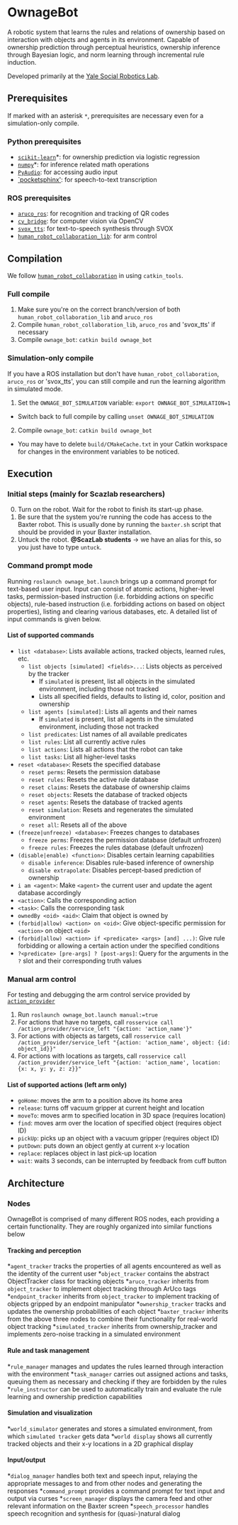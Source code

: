 # OwnageBot

A robotic system that learns the rules and relations of ownership based on interaction with objects and agents in its environment. Capable of ownership prediction through perceptual heuristics, ownership inference through Bayesian logic, and norm learning through incremental rule induction.

Developed primarily at the [Yale Social Robotics Lab](https://scazlab.yale.edu/).

## Prerequisites

If marked with an asterisk `*`, prerequisites are necessary even for a simulation-only compile.

### Python prerequisites
* [`scikit-learn`](http://scikit-learn.org/stable/index.html)*: for ownership prediction via logistic regression
* [`numpy`](http://www.numpy.org/)*: for inference related math operations
* [`PyAudio`](http://people.csail.mit.edu/hubert/pyaudio/): for accessing audio input
* [`pocketsphinx'](https://github.com/cmusphinx/pocketsphinx-python): for speech-to-text transcription

### ROS prerequisites
* [`aruco_ros`](https://github.com/ScazLab/aruco_ros): for recognition and tracking of QR codes
* [`cv_bridge`](http://wiki.ros.org/cv_bridge): for computer vision via OpenCV
* [`svox_tts`](https://github.com/ScazLab/svox_tts): for text-to-speech synthesis through SVOX
* [`human_robot_collaboration_lib`](https://github.com/ScazLab/human_robot_collaboration_lib): for arm control

## Compilation

We follow [`human_robot_collaboration`](https://github.com/ScazLab/human_robot_collaboration) in using `catkin_tools`.

### Full compile

1. Make sure you're on the correct branch/version of both `human_robot_collaboration_lib` and `aruco_ros`
2. Compile `human_robot_collaboration_lib`, `aruco_ros` and 'svox_tts' if necessary
3. Compile `ownage_bot`: `catkin build ownage_bot`

### Simulation-only compile

If you have a ROS installation but don't have `human_robot_collaboration`, `aruco_ros` or 'svox_tts', you can still compile and run the learning algorithm in
simulated mode.

1. Set the `OWNAGE_BOT_SIMULATION` variable: `export OWNAGE_BOT_SIMULATION=1`
  * Switch back to full compile by calling `unset OWNAGE_BOT_SIMULATION`
2. Compile `ownage_bot`: `catkin build ownage_bot`
  * You may have to delete `build/CMakeCache.txt` in your Catkin workspace for changes in the environment variables to be noticed.

## Execution

### Initial steps (mainly for Scazlab researchers)

0. Turn on the robot. Wait for the robot to finish its start-up phase.
1. Be sure that the system you're running the code has access to the Baxter robot. This is usually done by running the `baxter.sh` script that should be provided in your Baxter installation.
2. Untuck the robot. **@ScazLab students** → we have an alias for this, so you just have to type `untuck`.

### Command prompt mode

Running `roslaunch ownage_bot.launch` brings up a command prompt for text-based user input. Input can consist of atomic actions, higher-level tasks, permission-based instruction (i.e. forbidding actions on specific objects), rule-based instruction (i.e. forbidding actions on based on object properties), listing and clearing various databases, etc. A detailed list of input commands is given below.

#### List of supported commands

* `list <database>`: Lists available actions, tracked objects, learned rules, etc.
  * `list objects [simulated] <fields>...`: Lists objects as perceived by the tracker
    * If `simulated` is present, list all objects in the simulated environment, including those not tracked
    * Lists all specified fields, defaults to listing id, color, position and ownership
  * `list agents [simulated]`: Lists all agents and their names
    * If `simulated` is present, list all agents in the simulated environment, including those not tracked
  * `list predicates`: List names of all available predicates
  * `list rules`: List all currently active rules
  * `list actions`: Lists all actions that the robot can take
  * `list tasks`: List all higher-level tasks
* `reset <database>`: Resets the specified database
  * `reset perms`: Resets the permission database
  * `reset rules`: Resets the active rule database
  * `reset claims`: Resets the database of ownership claims
  * `reset objects`: Resets the database of tracked objects
  * `reset agents`: Resets the database of tracked agents
  * `reset simulation`: Resets and regenerates the simulated environment
  * `reset all`: Resets all of the above
* `(freeze|unfreeze) <database>`: Freezes changes to databases
  * `freeze perms`: Freezes the permission database (default unfrozen)
  * `freeze rules`: Freezes the rules database (default unfrozen) 
* `(disable|enable) <function>`: Disables certain learning capabilities
  * `disable inference`: Disables rule-based inference of ownership
  * `disable extrapolate`: Disables percept-based prediction of ownership
* `i am <agent>`: Make `<agent>` the current user and update the agent database accordingly
* `<action>`: Calls the corresponding action
* `<task>`: Calls the corresponding task
* `ownedBy <oid> <aid>`: Claim that object <oid> is owned by <aid>
* `(forbid|allow) <action> on <oid>`: Give object-specific permission for `<action>` on object `<oid>`
* `(forbid|allow) <action> if <predicate> <args> [and] ...)`: Give rule forbidding or allowing a certain action under the specified conditions
* `?<predicate> [pre-args] ? [post-args]`: Query for the arguments in the `?` slot and their corresponding truth values

### Manual arm control

For testing and debugging the arm control service provided by [`action_provider`](https://github.com/OwnageBot/ownage_bot/tree/master/src/action_provider)

1. Run `roslaunch ownage_bot.launch manual:=true`
2. For actions that have no targets, call `rosservice call /action_provider/service_left "{action: 'action_name'}"`
3. For actions with objects as targets, call `rosservice call /action_provider/service_left "{action: 'action_name', object: {id: object_id}}"`
4. For actions with locations as targets, call `rosservice call /action_provider/service_left "{action: 'action_name', location: {x: x, y: y, z: z}}"`

#### List of supported actions (left arm only)

* `goHome`: moves the arm to a position above its home area
* `release`: turns off vacuum gripper at current height and location
* `moveTo`: moves arm to specified location in 3D space (requires location)
* `find`: moves arm over the location of specified object (requires object ID)
* `pickUp`: picks up an object with a vacuum gripper (requires object ID)
* `putDown`: puts down an object gently at current x-y location
* `replace`: replaces object in last pick-up location
* `wait`: waits 3 seconds, can be interrupted by feedback from cuff button

## Architecture

### Nodes

OwnageBot is comprised of many different ROS nodes, each providing a certain functionality. They are roughly organized into similar functions below

#### Tracking and perception

*`agent_tracker` tracks the properties of all agents encountered as well as the identity of the current user
*`object_tracker` contains the abstract ObjectTracker class for tracking objects
*`aruco_tracker` inherits from `object_tracker` to implement object tracking through ArUco tags
*`endpoint_tracker` inherits from `object_tracker` to implement tracking of objects gripped by an endpoint manipulator
*`ownership_tracker` tracks and updates the ownership probabilities of each object
*`baxter_tracker` inherits from the above three nodes to combine their functionality for real-world object tracking
*`simulated_tracker` inherits from ownership_tracker and implements zero-noise tracking in a simulated environment

#### Rule and task management

*`rule_manager` manages and updates the rules learned through interaction with the environment
*`task_manager` carries out assigned actions and tasks, queuing them as necessary and checking if they are forbidden by the rules
*`rule_instructor` can be used to automatically train and evaluate the rule learning and ownership prediction capabilities

#### Simulation and visualization

*`world_simulator` generates and stores a simulated environment, from which `simulated tracker` gets data
*`world display` shows all currently tracked objects and their x-y locations in a 2D graphical display

#### Input/output

*`dialog_manager` handles both text and speech input, relaying the appropriate messages to and from other nodes and generating the responses
*`command_prompt` provides a command prompt for text input and output via curses
*`screen_manager` displays the camera feed and other relevant information on the Baxter screen
*`speech_processor` handles speech recognition and synthesis for (quasi-)natural dialog